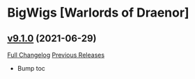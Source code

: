 # BigWigs [Warlords of Draenor]

## [v9.1.0](https://github.com/BigWigsMods/BigWigs_WarlordsOfDraenor/tree/v9.1.0) (2021-06-29)
[Full Changelog](https://github.com/BigWigsMods/BigWigs_WarlordsOfDraenor/compare/v9.0.3...v9.1.0) [Previous Releases](https://github.com/BigWigsMods/BigWigs_WarlordsOfDraenor/releases)

- Bump toc  
